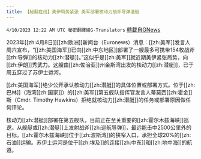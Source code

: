 ```yaml
---
title: 【秘翻在线】美伊局势紧张 美军部署核动力战斧导弹潜艇
---
```

`4/10/2023 12:22 AM UTC 秘密翻譯組G-Translators` [轉載自GNews](https://gnews.org/articles/1082033)

2023年[[zh:4月8日]][[zh:欧洲]]新闻台（Euronews）消息：[[zh:美军]]发言人周六宣布，“[[zh:美国海军]]已向[[zh:中东地区]]部署了一艘最多可携带154枚战斧[[zh:导弹]]的核动力[[zh:潜艇]]。”这似乎是[[zh:美军]]就近期美伊紧张局势，向[[zh:伊朗]]秀武力。这艘由[[zh:佐治亚]]州金斯湾出发的核动力[[zh:潜艇]]，已于周五穿过了苏伊士运河。

[[zh:美国海军]]绝少公开承认核动力[[zh:潜艇]]的具体位置或部署方式。位于[[zh:巴林]]（海湾[[zh:国家]]）的[[zh:美军]]第五舰队指挥官发言人蒂莫西[[zh:霍金]]斯（Cmdr. Timothy Hawkins）拒绝就核动力[[zh:潜艇]]的任务或部署原因做任何评论。

核动力[[zh:潜艇]]部署在第五舰队，目前正在至关重要的[[zh:霍尔木兹海峡]]巡逻。从舰艇或[[zh:潜艇]]上发射战斧[[zh:巡航导弹]]，最远能击中2500公里外的目标。[[zh:霍尔木兹海峡]]位于[[zh:波斯湾]]的狭窄入口，承担全球20%的[[zh:石油]]运输。苏伊士运河是位于[[zh:埃及]]的连接[[zh:中东]]和[[zh:地中海]]的航道。
